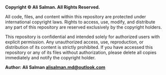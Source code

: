 **Copyright © Ali Salman. All Rights Reserved.**

All code, files, and content within this repository are protected under international copyright laws. Rights to access, use, modify, and distribute any part of this repository are reserved exclusively by the copyright holders.

This repository is confidential and intended solely for authorized users with explicit permission. Any unauthorized access, use, reproduction, or distribution of its content is strictly prohibited. If you have accessed this repository or any of its files without authorization, please delete all copies immediately and notify the copyright holder.

**Author: Ali Salman <alisalman.md@outlook.com>**